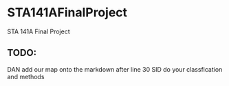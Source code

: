 # STA141AFinalProject
STA 141A Final Project

## TODO:
DAN add our map onto the markdown after line 30
SID do your classfication and methods 
